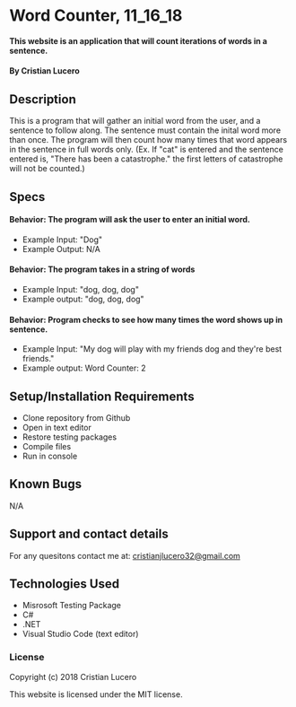 # Word Counter, 11_16_18

#### This website is an application that will count iterations of words in a sentence.

#### By Cristian Lucero

## Description
This is a program that will gather an initial word from the user, and a sentence to follow along. The sentence must contain the inital word more than once. The program will then count how many times that word appears in the sentence in full words only. (Ex. If "cat" is entered and the sentence entered is, "There has been a catastrophe." the first letters of catastrophe will not be counted.) 

## Specs
#### Behavior: The program will ask the user to enter an initial word.
* Example Input: "Dog"
* Example Output: N/A
#### Behavior: The program takes in a string of words
* Example Input: "dog, dog, dog"
* Example output: "dog, dog, dog" 
#### Behavior: Program checks to see how many times the word shows up in sentence.
* Example Input: "My dog will play with my friends dog and they're best friends."
* Example output: Word Counter: 2


## Setup/Installation Requirements
* Clone repository from Github
* Open in text editor
* Restore testing packages
* Compile files
* Run in console



## Known Bugs
N/A


## Support and contact details

For any quesitons contact me at: cristianjlucero32@gmail.com

## Technologies Used

* Misrosoft Testing Package
* C#
* .NET
* Visual Studio Code (text editor)




### License

Copyright (c) 2018 Cristian Lucero

This website is licensed under the MIT license.